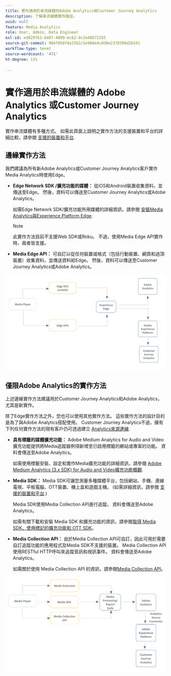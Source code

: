 ```yaml
---
title: 實作適用於串流媒體的Adobe Analytics或Customer Journey Analytics
description: 了解串流媒體實作路徑。
uuid: null
feature: Media Analytics
role: User, Admin, Data Engineer
exl-id: ed9297b1-6487-4099-bc62-0c3a40572255
source-git-commit: 984f058fda15b1c5e960e4c8d8e2378308d2b541
workflow-type: tm+mt
source-wordcount: '471'
ht-degree: 11%

---
```


# 實作適用於串流媒體的 Adobe Analytics 或Customer Journey Analytics

實作串流媒體有多種方式。 如需此頁面上說明之實作方法的支援裝置和平台的詳細比較，請參閱 [支援的裝置和平台](/help/getting-started/supported-devices.md).

## 邊緣實作方法

我們建議為所有新Adobe Analytics或Customer Journey Analytics客戶實作Media Analytics時使用Edge。

* **Edge Network SDK /擴充功能的媒體：** 從iOS和Android裝置收集資料，並傳送至Edge。 然後，資料可以傳送至Customer Journey Analytics或Adobe Analytics。

  如需Edge Network SDK/擴充功能所用媒體的詳細資訊，請參閱 [安裝Media Analytics與Experience Platform Edge](/help/implementation/edge/implementation-edge.md).

  >[!NOTE]
  >
  >此實作方法目前不支援Web SDK或Roku。 不過，使用Media Edge API實作時，兩者皆支援。

* **Media Edge API：** 可自訂以從任何裝置或格式（包括行動裝置、網頁和過頂裝置）收集資料，並傳送資料給Edge。 然後，資料可以傳送至Customer Journey Analytics或Adobe Analytics。

  <!-- For more information about the Media Edge API, see (link to John's docs when they're ready) -->

![CJA 工作流程](assets/cja-implementation.png)

## 僅限Adobe Analytics的實作方法

上述邊緣實作方法建議用於Customer Journey Analytics和Adobe Analytics，尤其是新實作。

除了Edge實作方法之外，您也可以使用其他實作方法。 這些實作方法的設計目的是為了與Adobe Analytics搭配使用。 Customer Journey Analytics不過，擁有下列任何實作方法的現有客戶仍可透過建立 [Analytics來源連線](https://experienceleague.adobe.com/docs/experience-platform/sources/ui-tutorials/create/adobe-applications/analytics.html?lang=zh-Hant).

* **具有標籤的媒體擴充功能：** Adobe Medium Analytics for Audio and Video擴充功能提供將Media追蹤器例項新增至已啟用標籤的網站或專案的功能。 資料會傳送至Adobe Analytics。

  如需使用標籤安裝、設定和實作Media擴充功能的詳細資訊，請參閱 [Adobe Medium Analytics (3.x SDK) for Audio and Video擴充功能概觀](https://experienceleague.adobe.com/docs/experience-platform/tags/extensions/client/media-analytics-3x/overview.html).

* **Media SDK：**  Media SDK可讓您測量多種媒體平台，包括網站、手機、連線電視、平板電腦、OTT裝置、機上盒和遊戲主機。 (如需詳細資訊，請參閱 [支援的裝置和平台](/help/getting-started/supported-devices.md).)

  Media SDK使用Media Collection API進行追蹤。 資料會傳送至Adobe Analytics。

  如需有關下載和安裝 Media SDK 和擴充功能的資訊，請參閱[取得 Media SDK、使用標記的擴充功能和 OTT SDK](/help/getting-started/download-sdks.md)。

* **Media Collection API：** 由於Media Collection API可自訂，因此可用於需要自訂追蹤功能的應用程式及Media SDK不支援的裝置。 Media Collection API使用RESTful HTTP呼叫來追蹤音訊和視訊事件。 資料會傳送至Adobe Analytics。

  如需關於使用 Media Collection API 的資訊，請參閱[Media Collection API](media-collection-api/mc-api-overview.md)。


![Analytics工作流程](assets/analytics-implementation.png)

<!--
(Not sure if we need the following paragraph and graphic. Paragraph is somewhat redundant with the intro paragraph of this article)
Choose the implementation method depending on the supported platforms. Some players are not supported by the Media SDKs or the Adobe Experience Platform Media Extensions. The Media Collection APIs provide a way to support those players. For information on supported devices, see [Supported devices and platforms](/help/getting-started/supported-devices.md).

![Media Flow](media-sdk/assets/choose-media-flow2.png)
-->
